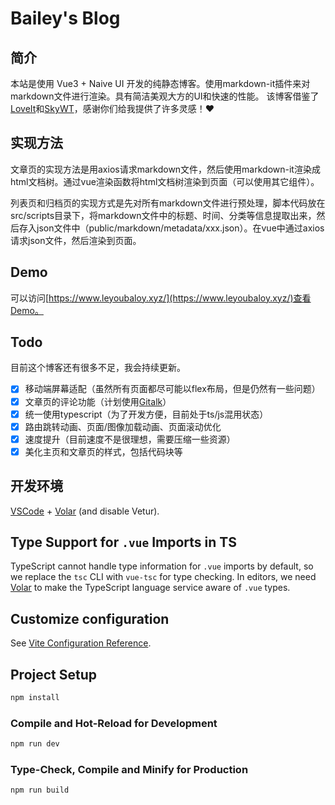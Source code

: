 # Bailey's Blog

## 简介

本站是使用 Vue3 + Naive UI 开发的纯静态博客。使用markdown-it插件来对markdown文件进行渲染。具有简洁美观大方的UI和快速的性能。
该博客借鉴了[LoveIt](https://github.com/dillonzq/LoveIt)和[SkyWT](https://skywt.cn/)，感谢你们给我提供了许多灵感！❤

## 实现方法

文章页的实现方法是用axios请求markdown文件，然后使用markdown-it渲染成html文档树。通过vue渲染函数将html文档树渲染到页面（可以使用其它组件）。

列表页和归档页的实现方式是先对所有markdown文件进行预处理，脚本代码放在src/scripts目录下，将markdown文件中的标题、时间、分类等信息提取出来，然后存入json文件中（public/markdown/metadata/xxx.json）。在vue中通过axios请求json文件，然后渲染到页面。

## Demo

可以访问[https://www.leyoubaloy.xyz/](https://www.leyoubaloy.xyz/)查看Demo。

## Todo

目前这个博客还有很多不足，我会持续更新。

- [x] 移动端屏幕适配（虽然所有页面都尽可能以flex布局，但是仍然有一些问题）
- [x] 文章页的评论功能（计划使用[Gitalk](https://gitalk.github.io/)）
- [x] 统一使用typescript（为了开发方便，目前处于ts/js混用状态）
- [x] 路由跳转动画、页面/图像加载动画、页面滚动优化
- [x] 速度提升（目前速度不是很理想，需要压缩一些资源）
- [x] 美化主页和文章页的样式，包括代码块等

## 开发环境

[VSCode](https://code.visualstudio.com/) + [Volar](https://marketplace.visualstudio.com/items?itemName=Vue.volar) (and disable Vetur).

## Type Support for `.vue` Imports in TS

TypeScript cannot handle type information for `.vue` imports by default, so we replace the `tsc` CLI with `vue-tsc` for type checking. In editors, we need [Volar](https://marketplace.visualstudio.com/items?itemName=Vue.volar) to make the TypeScript language service aware of `.vue` types.

## Customize configuration

See [Vite Configuration Reference](https://vitejs.dev/config/).

## Project Setup

```sh
npm install
```

### Compile and Hot-Reload for Development

```sh
npm run dev
```

### Type-Check, Compile and Minify for Production

```sh
npm run build
```
